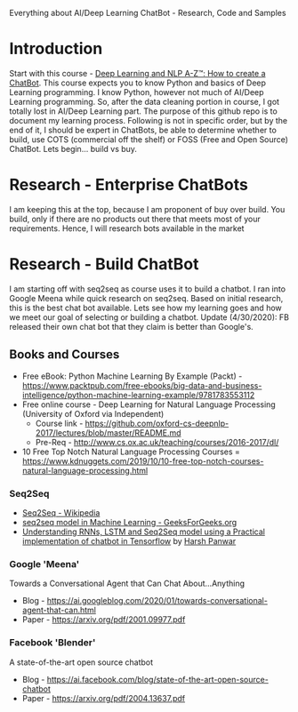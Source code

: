 Everything about AI/Deep Learning ChatBot - Research, Code and Samples

# Introduction
Start with this course - [Deep Learning and NLP A-Z™: How to create a ChatBot](https://www.udemy.com/share/101X0W/). This course expects you to know Python and basics of Deep Learning programming. I know Python, however not much of AI/Deep Learning programming. So, after the data cleaning portion in course, I got totally lost in AI/Deep Learning part. The purpose of this github repo is to document my learning process. Following is not in specific order, but by the end of it, I should be expert in ChatBots, be able to determine whether to build, use COTS (commercial off the shelf) or FOSS (Free and Open Source) ChatBot. Lets begin... build vs buy.

# Research - Enterprise ChatBots
I am keeping this at the top, because I am proponent of buy over build. You build, only if there are no products out there that meets most of your requirements. Hence, I will research bots available in the market

# Research - Build ChatBot
I am starting off with seq2seq as course uses it to build a chatbot. I ran into Google Meena while quick research on seq2seq. Based on initial research, this is the best chat bot available. Lets see how my learning goes and how we meet our goal of selecting or building a chatbot. Update (4/30/2020): FB released their own chat bot that they claim is better than Google's. 

## Books and Courses
- Free eBook: Python Machine Learning By Example (Packt) - https://www.packtpub.com/free-ebooks/big-data-and-business-intelligence/python-machine-learning-example/9781783553112
- Free online course - Deep Learning for Natural Language Processing (University of Oxford via Independent)
  - Course link - https://github.com/oxford-cs-deepnlp-2017/lectures/blob/master/README.md 
  - Pre-Req - http://www.cs.ox.ac.uk/teaching/courses/2016-2017/dl/
- 10 Free Top Notch Natural Language Processing Courses = https://www.kdnuggets.com/2019/10/10-free-top-notch-courses-natural-language-processing.html

### Seq2Seq
- [Seq2Seq - Wikipedia](https://en.wikipedia.org/wiki/Seq2seq)
- [seq2seq model in Machine Learning - GeeksForGeeks.org](https://www.geeksforgeeks.org/seq2seq-model-in-machine-learning/)
- [Understanding RNNs, LSTM and Seq2Seq model using a Practical implementation of chatbot in Tensorflow](https://towardsdatascience.com/understanding-rnns-lstm-and-seq2seq-model-using-a-practical-implementation-of-chatbot-in-2b9ab76d1eda) by [Harsh Panwar](https://towardsdatascience.com/@harshpanwar9524?source=post_page-----2b9ab76d1eda----------------------)

### Google 'Meena'
Towards a Conversational Agent that Can Chat About…Anything
- Blog - https://ai.googleblog.com/2020/01/towards-conversational-agent-that-can.html
- Paper - https://arxiv.org/pdf/2001.09977.pdf

### Facebook 'Blender'
A state-of-the-art open source chatbot
- Blog - https://ai.facebook.com/blog/state-of-the-art-open-source-chatbot
- Paper - https://arxiv.org/pdf/2004.13637.pdf
